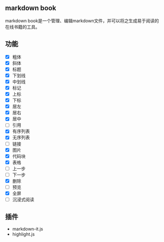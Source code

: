 ## markdown book
markdown book是一个管理、编辑markdown文件，并可以将之生成易于阅读的在线书籍的工具。

## 功能
- [x]  粗体
- [x]  斜体
- [x]  标题
- [x]  下划线
- [x]  中划线
- [x]  标记
- [x]  上标
- [x]  下标
- [x]  居左
- [x]  居右
- [x]  居中
- [ ]  引用
- [x]  有序列表
- [x]  无序列表
- [ ]  链接
- [x]  图片
- [x]  代码块
- [x]  表格
- [ ]  上一步
- [ ]  下一步
- [x]  删除
- [ ]  预览
- [x]  全屏
- [ ]  沉浸式阅读

## 插件
- markdown-it.js
- highlight.js
